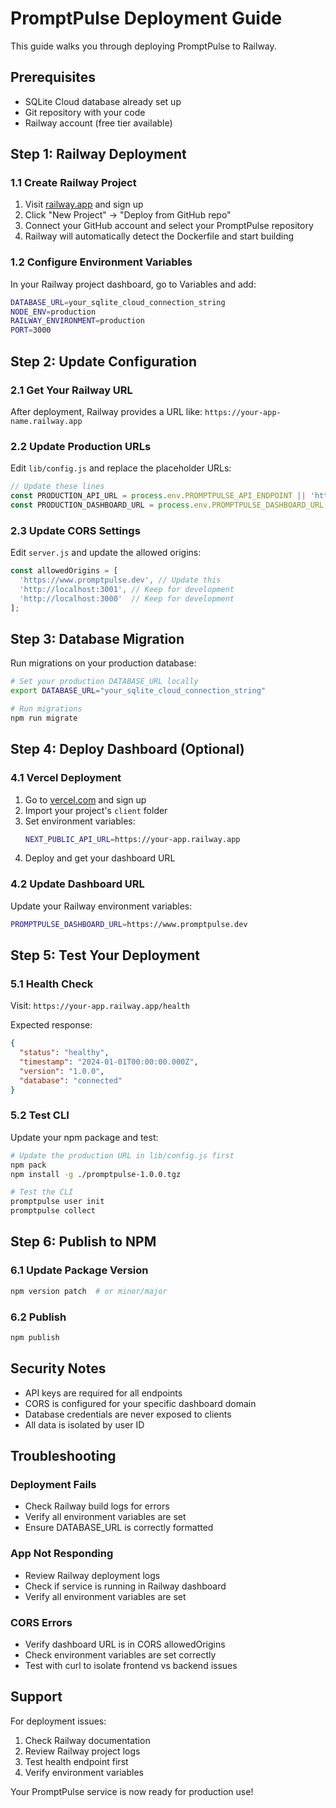 # PromptPulse Deployment Guide

This guide walks you through deploying PromptPulse to Railway.

## Prerequisites

- SQLite Cloud database already set up
- Git repository with your code
- Railway account (free tier available)

## Step 1: Railway Deployment

### 1.1 Create Railway Project

1. Visit [railway.app](https://railway.app) and sign up
2. Click "New Project" → "Deploy from GitHub repo"
3. Connect your GitHub account and select your PromptPulse repository
4. Railway will automatically detect the Dockerfile and start building

### 1.2 Configure Environment Variables

In your Railway project dashboard, go to Variables and add:

```bash
DATABASE_URL=your_sqlite_cloud_connection_string
NODE_ENV=production
RAILWAY_ENVIRONMENT=production
PORT=3000
```


## Step 2: Update Configuration

### 2.1 Get Your Railway URL

After deployment, Railway provides a URL like: `https://your-app-name.railway.app`

### 2.2 Update Production URLs

Edit `lib/config.js` and replace the placeholder URLs:

```javascript
// Update these lines
const PRODUCTION_API_URL = process.env.PROMPTPULSE_API_ENDPOINT || 'https://your-actual-app.railway.app';
const PRODUCTION_DASHBOARD_URL = process.env.PROMPTPULSE_DASHBOARD_URL || 'https://www.promptpulse.dev';
```

### 2.3 Update CORS Settings

Edit `server.js` and update the allowed origins:

```javascript
const allowedOrigins = [
  'https://www.promptpulse.dev', // Update this
  'http://localhost:3001', // Keep for development
  'http://localhost:3000'  // Keep for development
];
```

## Step 3: Database Migration

Run migrations on your production database:

```bash
# Set your production DATABASE_URL locally
export DATABASE_URL="your_sqlite_cloud_connection_string"

# Run migrations
npm run migrate
```

## Step 4: Deploy Dashboard (Optional)

### 4.1 Vercel Deployment

1. Go to [vercel.com](https://vercel.com) and sign up
2. Import your project's `client` folder
3. Set environment variables:
   ```bash
   NEXT_PUBLIC_API_URL=https://your-app.railway.app
   ```
4. Deploy and get your dashboard URL

### 4.2 Update Dashboard URL

Update your Railway environment variables:
```bash
PROMPTPULSE_DASHBOARD_URL=https://www.promptpulse.dev
```

## Step 5: Test Your Deployment

### 5.1 Health Check

Visit: `https://your-app.railway.app/health`

Expected response:
```json
{
  "status": "healthy",
  "timestamp": "2024-01-01T00:00:00.000Z",
  "version": "1.0.0",
  "database": "connected"
}
```

### 5.2 Test CLI

Update your npm package and test:

```bash
# Update the production URL in lib/config.js first
npm pack
npm install -g ./promptpulse-1.0.0.tgz

# Test the CLI
promptpulse user init
promptpulse collect
```

## Step 6: Publish to NPM

### 6.1 Update Package Version

```bash
npm version patch  # or minor/major
```

### 6.2 Publish

```bash
npm publish
```


## Security Notes

- API keys are required for all endpoints
- CORS is configured for your specific dashboard domain
- Database credentials are never exposed to clients
- All data is isolated by user ID

## Troubleshooting

### Deployment Fails

- Check Railway build logs for errors
- Verify all environment variables are set
- Ensure DATABASE_URL is correctly formatted

### App Not Responding

- Review Railway deployment logs
- Check if service is running in Railway dashboard
- Verify all environment variables are set

### CORS Errors

- Verify dashboard URL is in CORS allowedOrigins
- Check environment variables are set correctly
- Test with curl to isolate frontend vs backend issues

## Support

For deployment issues:
1. Check Railway documentation
2. Review Railway project logs
3. Test health endpoint first
4. Verify environment variables

Your PromptPulse service is now ready for production use!